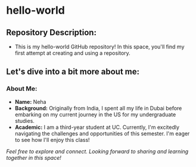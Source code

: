 # hello-world

## Repository Description:
- This is my hello-world GitHub repository! In this space, you'll find my first attempt at creating and using a repository.

## Let's dive into a bit more about me:

### About Me:

- **Name:** Neha
- **Background:** Originally from India, I spent all my life in Dubai before embarking on my current journey in the US for my undergraduate studies.
- **Academic:** I am a third-year student at UC. Currently, I'm excitedly navigating the challenges and opportunities of this semester. I'm eager to see how I'll enjoy this class!


*Feel free to explore and connect. Looking forward to sharing and learning together in this space!*
